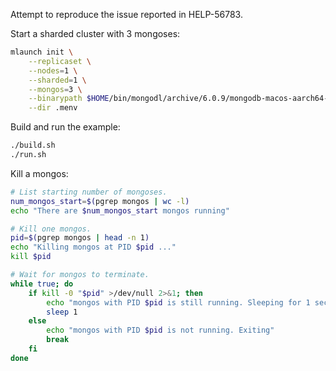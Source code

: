Attempt to reproduce the issue reported in HELP-56783.

Start a sharded cluster with 3 mongoses:
```bash
mlaunch init \
    --replicaset \
    --nodes=1 \
    --sharded=1 \
    --mongos=3 \
    --binarypath $HOME/bin/mongodl/archive/6.0.9/mongodb-macos-aarch64-enterprise-6.0.9/bin \
    --dir .menv
```

Build and run the example:
```bash
./build.sh
./run.sh
```

Kill a mongos:
```bash
# List starting number of mongoses.
num_mongos_start=$(pgrep mongos | wc -l)
echo "There are $num_mongos_start mongos running"

# Kill one mongos.
pid=$(pgrep mongos | head -n 1)
echo "Killing mongos at PID $pid ..."
kill $pid

# Wait for mongos to terminate.
while true; do
    if kill -0 "$pid" >/dev/null 2>&1; then
        echo "mongos with PID $pid is still running. Sleeping for 1 second"
        sleep 1
    else
        echo "mongos with PID $pid is not running. Exiting"
        break
    fi
done
```
